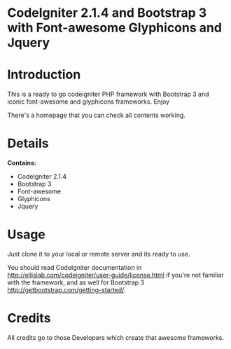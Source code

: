 CodeIgniter 2.1.4 and Bootstrap 3 with Font-awesome Glyphicons and Jquery
========================================================================================


<h1>Introduction</h1>

This is a ready to go codeigniter PHP framework with Bootstrap 3 and iconic font-awesome and glyphicons frameworks. Enjoy

There's a homepage that you can check all contents working.

<h1>Details</h1>

<b>Contains:</b><br>
<ul>
<li>CodeIgniter 2.1.4</li>
<li>Bootstrap 3</li>
<li>Font-awesome</li>
<li>Glyphicons</li>
<li>Jquery</li>
</ul>

<h1>Usage</h1>

Just clone it to your local or remote server and its ready to use.

You should read CodeIgniter documentation in http://ellislab.com/codeigniter/user-guide/license.html if you're not familiar with the framework, and as well for Bootstrap 3 http://getbootstrap.com/getting-started/. 

<h1>Credits</h1>

<p> All credits go to those Developers which create that awesome frameworks. </p>
